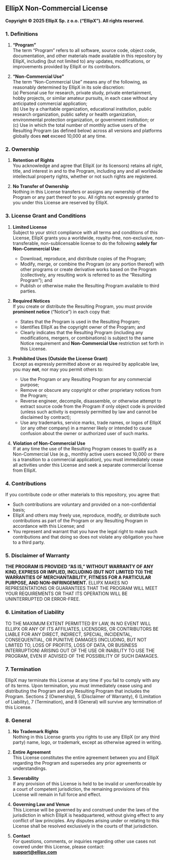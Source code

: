 ## EllipX Non-Commercial License

**Copyright © 2025 EllipX Sp. z o.o. (“EllipX”). All rights reserved.**

### 1. Definitions

1. **“Program”**  
   The term “Program” refers to all software, source code, object code, documentation, and other materials made available in this repository by EllipX, including (but not limited to) any updates, modifications, or improvements provided by EllipX or its contributors.

2. **“Non-Commercial Use”**  
   The term “Non-Commercial Use” means any of the following, as reasonably determined by EllipX in its sole discretion:  
   (a) Personal use for research, private study, private entertainment, hobby projects, or similar amateur pursuits, in each case without any anticipated commercial application;  
   (b) Use by a charitable organization, educational institution, public research organization, public safety or health organization, environmental protection organization, or government institution; or  
   (c) Use in which the total number of monthly active users of the Resulting Program (as defined below) across all versions and platforms globally does **not** exceed 10,000 at any time.

### 2. Ownership

1. **Retention of Rights**  
   You acknowledge and agree that EllipX (or its licensors) retains all right, title, and interest in and to the Program, including any and all worldwide intellectual property rights, whether or not such rights are registered.

2. **No Transfer of Ownership**  
   Nothing in this License transfers or assigns any ownership of the Program or any part thereof to you. All rights not expressly granted to you under this License are reserved by EllipX.

### 3. License Grant and Conditions

1. **Limited License**  
   Subject to your strict compliance with all terms and conditions of this License, EllipX grants you a worldwide, royalty-free, non-exclusive, non-transferable, non-sublicensable license to do the following **solely for Non-Commercial Use**:
   - Download, reproduce, and distribute copies of the Program;
   - Modify, merge, or combine the Program (or any portion thereof) with other programs or create derivative works based on the Program (collectively, any resulting work is referred to as the “Resulting Program”); and
   - Publish or otherwise make the Resulting Program available to third parties.

2. **Required Notices**  
   If you create or distribute the Resulting Program, you must provide **prominent notice** (“Notice”) in each copy that:  
   - States that the Program is used in the Resulting Program;  
   - Identifies EllipX as the copyright owner of the Program; and  
   - Clearly indicates that the Resulting Program (including any modifications, mergers, or combinations) is subject to the same Notice requirement and **Non-Commercial Use** restriction set forth in this License.

3. **Prohibited Uses (Outside the License Grant)**  
   Except as expressly permitted above or as required by applicable law, you may **not**, nor may you permit others to:  
   - Use the Program or any Resulting Program for any commercial purpose;  
   - Remove or obscure any copyright or other proprietary notices from the Program;  
   - Reverse engineer, decompile, disassemble, or otherwise attempt to extract source code from the Program if only object code is provided (unless such activity is expressly permitted by law and cannot be disclaimed by contract);  
   - Use any trademarks, service marks, trade names, or logos of EllipX (or any other company) in a manner likely or intended to cause confusion about the owner or authorized user of such marks.

4. **Violation of Non-Commercial Use**  
   If at any time the use of the Resulting Program ceases to qualify as a Non-Commercial Use (e.g., monthly active users exceed 10,000 or there is a transition to a commercial application), you must immediately cease all activities under this License and seek a separate commercial license from EllipX.

### 4. Contributions

If you contribute code or other materials to this repository, you agree that:
- Such contributions are voluntary and provided on a non-confidential basis;  
- EllipX and others may freely use, reproduce, modify, or distribute such contributions as part of the Program or any Resulting Program in accordance with this License; and  
- You represent and warrant that you have the legal right to make such contributions and that doing so does not violate any obligation you have to a third party.

### 5. Disclaimer of Warranty

**THE PROGRAM IS PROVIDED “AS IS,” WITHOUT WARRANTY OF ANY KIND, EXPRESS OR IMPLIED, INCLUDING (BUT NOT LIMITED TO) THE WARRANTIES OF MERCHANTABILITY, FITNESS FOR A PARTICULAR PURPOSE, AND NON-INFRINGEMENT.** ELLIPX MAKES NO REPRESENTATIONS OR GUARANTEES THAT THE PROGRAM WILL MEET YOUR REQUIREMENTS OR THAT ITS OPERATION WILL BE UNINTERRUPTED OR ERROR-FREE.

### 6. Limitation of Liability

TO THE MAXIMUM EXTENT PERMITTED BY LAW, IN NO EVENT WILL ELLIPX OR ANY OF ITS AFFILIATES, LICENSORS, OR CONTRIBUTORS BE LIABLE FOR ANY DIRECT, INDIRECT, SPECIAL, INCIDENTAL, CONSEQUENTIAL, OR PUNITIVE DAMAGES (INCLUDING, BUT NOT LIMITED TO, LOSS OF PROFITS, LOSS OF DATA, OR BUSINESS INTERRUPTION) ARISING OUT OF THE USE OR INABILITY TO USE THE PROGRAM, EVEN IF ADVISED OF THE POSSIBILITY OF SUCH DAMAGES.

### 7. Termination

EllipX may terminate this License at any time if you fail to comply with any of its terms. Upon termination, you must immediately cease using and distributing the Program and any Resulting Program that includes the Program. Sections 2 (Ownership), 5 (Disclaimer of Warranty), 6 (Limitation of Liability), 7 (Termination), and 8 (General) will survive any termination of this License.

### 8. General

1. **No Trademark Rights**  
   Nothing in this License grants you rights to use any EllipX (or any third party) name, logo, or trademark, except as otherwise agreed in writing.

2. **Entire Agreement**  
   This License constitutes the entire agreement between you and EllipX regarding the Program and supersedes any prior agreements or understandings.

3. **Severability**  
   If any provision of this License is held to be invalid or unenforceable by a court of competent jurisdiction, the remaining provisions of this License will remain in full force and effect.

4. **Governing Law and Venue**  
   This License will be governed by and construed under the laws of the jurisdiction in which EllipX is headquartered, without giving effect to any conflict of law principles. Any disputes arising under or relating to this License shall be resolved exclusively in the courts of that jurisdiction.

5. **Contact**  
   For questions, comments, or inquiries regarding other use cases not covered under this License, please contact:  
   **support@ellipx.com**

